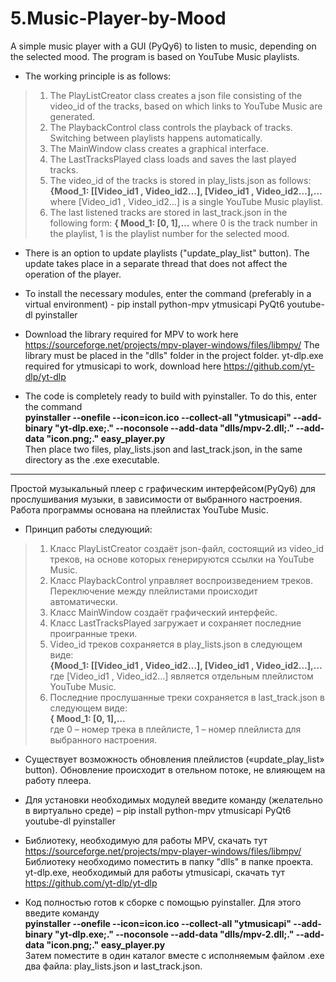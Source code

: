 # 5.Music-Player-by-Mood
A simple music player with a GUI (PyQy6) to listen to music, depending on the selected mood. The program is based on YouTube Music playlists.

- The working principle is as follows:
>1) The PlayListCreator class creates a json file consisting of the video_id of the tracks, based on which links to YouTube Music are generated.
>2) The PlaybackControl class controls the playback of tracks. Switching between playlists happens automatically.
>3) The MainWindow class creates a graphical interface.
>4) The LastTracksPlayed class loads and saves the last played tracks.
>5) The video_id of the tracks is stored in play_lists.json as follows:
**{Mood_1: [[Video_id1 , Video_id2…], [Video_id1 , Video_id2…],…**
where [Video_id1 , Video_id2…] is a single YouTube Music playlist.
>6) The last listened tracks are stored in last_track.json in the following form:
**{ Mood_1: [0, 1],…**
>where 0 is the track number in the playlist, 1 is the playlist number for the selected mood.

- There is an option to update playlists ("update_play_list" button). The update takes place in a separate thread that does not affect the operation of the player.

- To install the necessary modules, enter the command (preferably in a virtual environment) - pip install python-mpv ytmusicapi PyQt6 youtube-dl pyinstaller

- Download the library required for MPV to work here https://sourceforge.net/projects/mpv-player-windows/files/libmpv/ The library must be placed in the "dlls" folder in the project folder.
yt-dlp.exe required for ytmusicapi to work, download here https://github.com/yt-dlp/yt-dlp

- The code is completely ready to build with pyinstaller.
To do this, enter the command  
**pyinstaller --onefile --icon=icon.ico --collect-all "ytmusicapi" --add-binary "yt-dlp.exe;." --noconsole --add-data "dlls/mpv-2.dll;." --add-data "icon.png;." easy_player.py**  
Then place two files, play_lists.json and last_track.json, in the same directory as the .exe executable.
---
Простой музыкальный плеер с графическим интерфейсом(PyQy6) для прослушивания музыки, в зависимости от выбранного настроения. Работа программы основана на плейлистах YouTube Music. 

- Принцип работы следующий: 
>1)	Класс PlayListCreator создаёт json-файл, состоящий из video_id треков, на основе которых генерируются ссылки на YouTube Music.
>2)	Класс PlaybackControl управляет воспроизведением треков. Переключение между плейлистами происходит автоматически.
>3)	Класс MainWindow создаёт графический интерфейс.
>4)	Класс LastTracksPlayed загружает и сохраняет последние проигранные треки.
>5) Video_id треков сохраняется в play_lists.json в следующем виде:  
**{Mood_1: [[Video_id1 , Video_id2…], [Video_id1 , Video_id2…],…**  
где [Video_id1 , Video_id2…] является отдельным плейлистом YouTube Music.
>6) Последние прослушанные треки сохраняется в last_track.json в следующем виде:  
**{ Mood_1: [0, 1],…**  
>где 0 – номер трека в плейлисте, 1 – номер плейлиста для выбранного настроения.

- Существует возможность обновления плейлистов («update_play_list» button). Обновление происходит в отельном потоке, не влияющем на работу плеера.

- Для установки необходимых модулей введите команду (желательно в виртуально среде) – pip install python-mpv ytmusicapi PyQt6 youtube-dl pyinstaller

- Библиотеку, необходимую для работы MPV, скачать тут https://sourceforge.net/projects/mpv-player-windows/files/libmpv/ Библиотеку необходимо поместить в папку "dlls" в папке проекта.  
yt-dlp.exe, необходимый для работы ytmusicapi, скачать тут https://github.com/yt-dlp/yt-dlp  

- Код полностью готов к сборке с помощью pyinstaller. 
Для этого введите команду   
**pyinstaller --onefile --icon=icon.ico --collect-all "ytmusicapi" --add-binary "yt-dlp.exe;." --noconsole --add-data "dlls/mpv-2.dll;." --add-data "icon.png;." easy_player.py**   
Затем поместите в один каталог вместе с исполняемым файлом .exe два файла: play_lists.json и last_track.json. 
